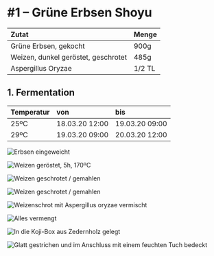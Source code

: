 # \#1 – Grüne Erbsen Shoyu



| Zutat | Menge |
| :--- | :--- |
| Grüne Erbsen, gekocht | 900g |
| Weizen, dunkel geröstet, geschrotet | 485g |
| Aspergillus Oryzae | 1/2 TL |

## 1. Fermentation

| Temperatur | von | bis |
| :--- | :--- | :--- |
| 25ºC | 18.03.20 12:00 | 19.03.20 09:00 |
| 29ºC | 19.03.20 09:00 | 20.03.20 12:00 |

![Erbsen eingeweicht](../../../../.gitbook/assets/img_0359.JPG)

![Weizen ger&#xF6;stet, 5h, 170&#xBA;C](../../../../.gitbook/assets/img_0360.JPG)

![Weizen geschrotet / gemahlen](../../../../.gitbook/assets/img_0371.JPG)

![Weizen geschrotet / gemahlen](../../../../.gitbook/assets/img_0372.JPG)

![Weizenschrot mit Aspergillus oryzae vermischt](../../../../.gitbook/assets/img_0373.JPG)

![Alles vermengt](../../../../.gitbook/assets/img_0374.JPG)

![In die Koji-Box aus Zedernholz gelegt](../../../../.gitbook/assets/img_0377.JPG)

![Glatt gestrichen und im Anschluss mit einem feuchten Tuch bedeckt](../../../../.gitbook/assets/img_0378.JPG)

